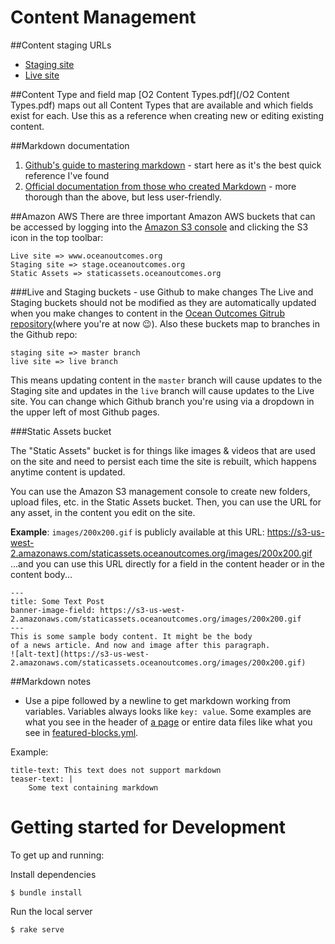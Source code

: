 # Content Management
##Content staging URLs
* [Staging site](http://stage.oceanoutcomes.org.s3-website-us-east-1.amazonaws.com/)
* [Live site](http://www.oceanoutcomes.org.s3-website-us-east-1.amazonaws.com/)

##Content Type and field map
[O2 Content Types.pdf](/O2 Content Types.pdf) maps out all Content Types that are available and which fields exist for each. Use this as a reference when creating new or editing existing content.

##Markdown documentation
1. [Github's guide to mastering markdown](https://guides.github.com/features/mastering-markdown/) - start here as it's the best quick reference I've found
2. [Official documentation from those who created Markdown](http://daringfireball.net/projects/markdown/syntax) - more thorough than the above, but less user-friendly.

##Amazon AWS
There are three important Amazon AWS buckets that can be accessed by logging into the [Amazon S3 console](https://console.aws.amazon.com/s3/home?region=us-west-2) and clicking the S3 icon in the top toolbar:
```
Live site => www.oceanoutcomes.org
Staging site => stage.oceanoutcomes.org
Static Assets => staticassets.oceanoutcomes.org
```
###Live and Staging buckets - use Github to make changes
The Live and Staging buckets should not be modified as they are automatically updated when you make changes to content in the [Ocean Outcomes Gitrub repository](https://github.com/thinkshout/ocean-outcomes)(where you're at now :wink:). Also these buckets map to branches in the Github repo:

```
staging site => master branch
live site => live branch
```

This means updating content in the  ```master``` branch will cause updates to the Staging site and updates in the ```live``` branch will cause updates to the Live site. You can change which Github branch you're using via a dropdown in the upper left of most Github pages.

###Static Assets bucket

The "Static Assets" bucket is for things like images & videos that are used on the site and need to persist each time the site is rebuilt, which happens anytime content is updated.

You can use the Amazon S3 management console to create new folders, upload files, etc. in the Static Assets bucket. Then, you can use the URL for any asset, in the content you edit on the site.

**Example**:
```images/200x200.gif``` is publicly available at this URL: https://s3-us-west-2.amazonaws.com/staticassets.oceanoutcomes.org/images/200x200.gif
...and you can use this URL directly for a field in the content header or in the content body...
```
---
title: Some Text Post
banner-image-field: https://s3-us-west-2.amazonaws.com/staticassets.oceanoutcomes.org/images/200x200.gif
---
This is some sample body content. It might be the body
of a news article. And now and image after this paragraph.
![alt-text](https://s3-us-west-2.amazonaws.com/staticassets.oceanoutcomes.org/images/200x200.gif)
```

##Markdown notes
* Use a pipe followed by a newline to get markdown working from variables. Variables always looks like ```key: value```. Some examples are what you see in the header of [a page](who-we-are/index.md) or entire data files like what you see in [featured-blocks.yml](_data/featured-blocks.yml).

Example: 
```
title-text: This text does not support markdown
teaser-text: | 
	Some text containing markdown
```

# Getting started for Development
To get up and running:

Install dependencies

```shell
$ bundle install
```

Run the local server
```shell
$ rake serve
```
